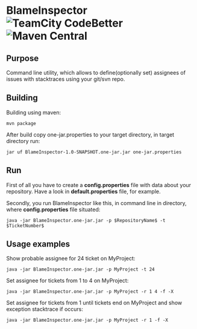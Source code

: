 # BlameInspector  ![TeamCity CodeBetter](https://img.shields.io/teamcity/codebetter/bt428.svg?style=plastic) ![Maven Central](https://img.shields.io/badge/maven--version-3.3.3-blue.svg)

## Purpose 

Command line utility, which allows to define(optionally set) assignees of issues with stacktraces using your git/svn repo.

## Building

Building using maven:

    mvn package

After build copy one-jar.properties to your target directory, in target directory run:

    jar uf BlameInspector-1.0-SNAPSHOT.one-jar.jar one-jar.properties

## Run

First of all you have to create a **config.properties** file with data about your repository. Have a look in **default.properties** file, for example. 

Secondly, you run BlameInspector like this, in command line in directory, where **config.properties** file situated: 

    java -jar BlameInspector.one-jar.jar -p $RepositoryName$ -t $TicketNumber$

## Usage examples

Show probable assignee for 24 ticket on MyProject:
     
    java -jar BlameInspector.one-jar.jar -p MyProject -t 24

Set assignee for tickets from 1 to 4 on MyProject:

    java -jar BlameInspector.one-jar.jar -p MyProject -r 1 4 -f -X

Set assignee for tickets from 1 until tickets end on MyProject and show exception stacktrace if occurs:

    java -jar BlameInspector.one-jar.jar -p MyProject -r 1 -f -X
